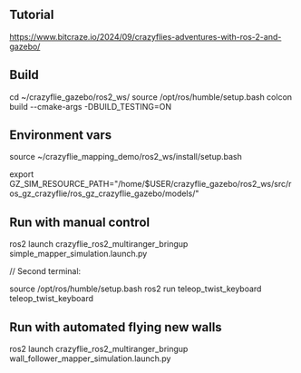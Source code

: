 ## Tutorial

https://www.bitcraze.io/2024/09/crazyflies-adventures-with-ros-2-and-gazebo/ 

## Build

cd  ~/crazyflie_gazebo/ros2_ws/
source /opt/ros/humble/setup.bash
colcon build --cmake-args -DBUILD_TESTING=ON

## Environment vars

source ~/crazyflie_mapping_demo/ros2_ws/install/setup.bash

export GZ_SIM_RESOURCE_PATH="/home/$USER/crazyflie_gazebo/ros2_ws/src/ros_gz_crazyflie/ros_gz_crazyflie_gazebo/models/"


## Run with manual control

ros2 launch crazyflie_ros2_multiranger_bringup simple_mapper_simulation.launch.py

// Second terminal:

source /opt/ros/humble/setup.bash
ros2 run teleop_twist_keyboard teleop_twist_keyboard


## Run with automated flying new walls

ros2 launch crazyflie_ros2_multiranger_bringup wall_follower_mapper_simulation.launch.py
